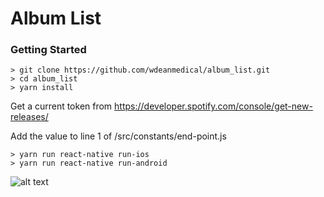 # Album List

### Getting Started


```
> git clone https://github.com/wdeanmedical/album_list.git
> cd album_list
> yarn install
```
Get a current token from https://developer.spotify.com/console/get-new-releases/

Add the value to line 1 of /src/constants/end-point.js

```
> yarn run react-native run-ios
> yarn run react-native run-android
```

![alt text](https://recordit.co/XvkoNt7Wkj.gif "Application in action")
